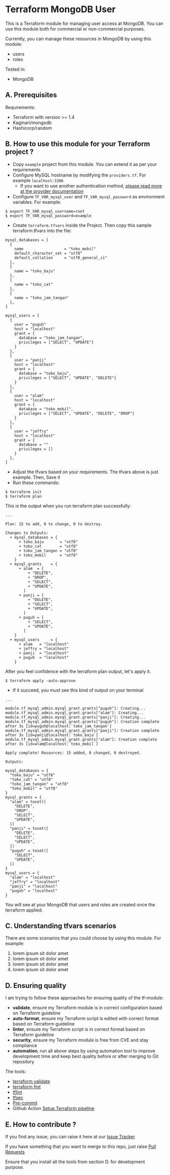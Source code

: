 # Terraform MongoDB User

This is a Terraform module for managing user access at MongoDB. You can use this module both for commercial or non-commercial purposes.

Currently, you can manage these resources in MongoDB by using this module:

- users
- roles

Tested in:

- MongoDB

## A. Prerequisites

Requirements:

- Terraform with version >= 1.4
- Kaginari/mongodb
- Hashicorp/random

## B. How to use this module for your Terraform project ?

- Copy `example` project from this module. You can extend it as per your requirements
- Configure MySQL hostname by modifying the `providers.tf`. For example `localhost:3306`
  - If you want to use another authentication method, [please read more at the provider documentation](https://registry.terraform.io/providers/bangau1/mysql/latest/docs)
- Configure `TF_VAR_mysql_user` and `TF_VAR_mysql_password` as environment variables. For example:

```
$ export TF_VAR_mysql_username=root
$ export TF_VAR_mysql_password=example
```

- Create `terraform.tfvars` inside the Project. Then copy this sample terraform.tfvars into the file:

```
mysql_databases = [
  {
    name                  = "toko_mobil"
    default_character_set = "utf8"
    default_collation     = "utf8_general_ci"
  },
  {
    name = "toko_baju"
  },
  {
    name = "toko_cat"
  },
  {
    name = "toko_jam_tangan"
  },
]

mysql_users = [
  {
    user = "puguh"
    host = "localhost"
    grant = {
      database = "toko_jam_tangan",
      privileges = ["SELECT", "UPDATE"]
    }
  },
  {
    user = "panji"
    host = "localhost"
    grant = {
      database = "toko_baju",
      privileges = ["SELECT", "UPDATE", "DELETE"]
    }
  },
  {
    user = "alam"
    host = "localhost"
    grant = {
      database = "toko_mobil",
      privileges = ["SELECT", "UPDATE", "DELETE", "DROP"]
    }
  },
  {
    user = "jeffry"
    host = "localhost"
    grant = {
      database = ""
      privileges = []
    }
  },
]
```

- Adjust the tfvars based on your requirements. The tfvars above is just example. Then, Save it
- Run these commands:

```
$ terraform init
$ terraform plan
```
This is the output when you run terraform plan successfully:

```
...

Plan: 15 to add, 0 to change, 0 to destroy.

Changes to Outputs:
  + mysql_databases = {
      + toko_baju       = "utf8"
      + toko_cat        = "utf8"
      + toko_jam_tangan = "utf8"
      + toko_mobil      = "utf8"
    }
  + mysql_grants    = {
      + alam  = [
          + "DELETE",
          + "DROP",
          + "SELECT",
          + "UPDATE",
        ]
      + panji = [
          + "DELETE",
          + "SELECT",
          + "UPDATE",
        ]
      + puguh = [
          + "SELECT",
          + "UPDATE",
        ]
    }
  + mysql_users     = {
      + alam   = "localhost"
      + jeffry = "localhost"
      + panji  = "localhost"
      + puguh  = "localhost"
    }

```

After you feel confidence with the terraform plan output, let's apply it.

```
$ terraform apply -auto-approve
```

- If it succeed, you must see this kind of output on your terminal

```
...

module.tf_mysql_admin.mysql_grant.grants["puguh"]: Creating...
module.tf_mysql_admin.mysql_grant.grants["alam"]: Creating...
module.tf_mysql_admin.mysql_grant.grants["panji"]: Creating...
module.tf_mysql_admin.mysql_grant.grants["puguh"]: Creation complete after 3s [id=puguh@localhost:`toko_jam_tangan`]
module.tf_mysql_admin.mysql_grant.grants["panji"]: Creation complete after 3s [id=panji@localhost:`toko_baju`]
module.tf_mysql_admin.mysql_grant.grants["alam"]: Creation complete after 3s [id=alam@localhost:`toko_mobil`]

Apply complete! Resources: 15 added, 0 changed, 0 destroyed.

Outputs:

mysql_databases = {
  "toko_baju" = "utf8"
  "toko_cat" = "utf8"
  "toko_jam_tangan" = "utf8"
  "toko_mobil" = "utf8"
}
mysql_grants = {
  "alam" = toset([
    "DELETE",
    "DROP",
    "SELECT",
    "UPDATE",
  ])
  "panji" = toset([
    "DELETE",
    "SELECT",
    "UPDATE",
  ])
  "puguh" = toset([
    "SELECT",
    "UPDATE",
  ])
}
mysql_users = {
  "alam" = "localhost"
  "jeffry" = "localhost"
  "panji" = "localhost"
  "puguh" = "localhost"
}
```

You will see at your MongoDB that users and roles are created once the terraform applied.

## C. Understanding tfvars scenarios

There are some scenarios that you could choose by using this module. For example:

1. lorem ipsum sit dolor amet
2. lorem ipsum sit dolor amet
3. lorem ipsum sit dolor amet
4. lorem ipsum sit dolor amet 

## D. Ensuring quality

I am trying to follow these approaches for ensuring quality of the tf-module:

- **validate**, ensure my Terraform module is in correct configuration based on Terraform guideline
- **auto-format**, ensure my Terraform script is edited with correct format based on Terraform guideline
- **linter**, ensure my Terraform script is in correct format based on Terraform guideline
- **security**, ensure my Terraform module is free from CVE and stay compliance
- **automation**, run all above steps by using automation tool to improve development time and keep best quality before or after merging to Git repository


The tools:

- [terraform validate](https://developer.hashicorp.com/terraform/cli/commands)
- [terraform fmt](https://developer.hashicorp.com/terraform/cli/commands)
- [tflint](https://github.com/terraform-lint48ers/tflint)
- [tfsec](https://github.com/aquasecurity/tfsec)
- [Pre-commit](https://pre-commit.com/)
- Github Action [Setup Terraform pipeline](https://github.com/hashicorp/setup-terraform)

## E. How to contribute ?

If you find any issue, you can raise it here at our [Issue Tracker](https://github.com/ridwanbejo/terraform-mongodb-user/issues)

If you have something that you want to merge to this repo, just raise [Pull Requests](https://github.com/ridwanbejo/terraform-mongodb-user/pulls)

Ensure that you install all the tools from section D. for development purpose.
